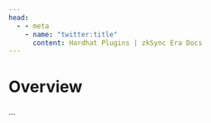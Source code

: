 ```yaml
---
head:
  - - meta
    - name: "twitter:title"
      content: Hardhat Plugins | zkSync Era Docs
---
```


# Overview

...

